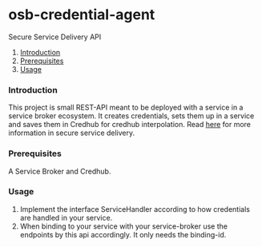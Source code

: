 # osb-credential-agent

Secure Service Delivery API

1. [Introduction](#introduction)
2. [Prerequisites](#prerequisites)
3. [Usage](#usage)

### Introduction
This project is small REST-API meant to be deployed with a service in a service broker ecosystem. 
It creates credentials, sets them up in a service and saves them in Credhub for credhub interpolation.
Read [here](https://github.com/cloudfoundry-incubator/credhub/blob/master/docs/secure-service-credentials.md)
for more information in secure service delivery.

### Prerequisites
A Service Broker and Credhub.

### Usage
1. Implement the interface ServiceHandler according to how credentials are handled in your service.
2. When binding to your service with your service-broker
   use the endpoints by this api accordingly. It only needs the binding-id.


